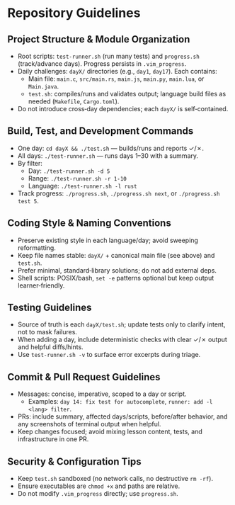 # Repository Guidelines

## Project Structure & Module Organization
- Root scripts: `test-runner.sh` (run many tests) and `progress.sh` (track/advance days). Progress persists in `.vim_progress`.
- Daily challenges: `dayX/` directories (e.g., `day1`, `day17`). Each contains:
  - Main file: `main.c`, `src/main.rs`, `main.js`, `main.py`, `main.lua`, or `Main.java`.
  - `test.sh`: compiles/runs and validates output; language build files as needed (`Makefile`, `Cargo.toml`).
- Do not introduce cross‑day dependencies; each `dayX/` is self‑contained.

## Build, Test, and Development Commands
- One day: `cd dayX && ./test.sh` — builds/runs and reports ✓/✗.
- All days: `./test-runner.sh` — runs days 1–30 with a summary.
- By filter:
  - Day: `./test-runner.sh -d 5`
  - Range: `./test-runner.sh -r 1-10`
  - Language: `./test-runner.sh -l rust`
- Track progress: `./progress.sh`, `./progress.sh next`, or `./progress.sh test 5`.

## Coding Style & Naming Conventions
- Preserve existing style in each language/day; avoid sweeping reformatting.
- Keep file names stable: `dayX/` + canonical main file (see above) and `test.sh`.
- Prefer minimal, standard‑library solutions; do not add external deps.
- Shell scripts: POSIX/bash, `set -e` patterns optional but keep output learner‑friendly.

## Testing Guidelines
- Source of truth is each `dayX/test.sh`; update tests only to clarify intent, not to mask failures.
- When adding a day, include deterministic checks with clear ✓/✗ output and helpful diffs/hints.
- Use `test-runner.sh -v` to surface error excerpts during triage.

## Commit & Pull Request Guidelines
- Messages: concise, imperative, scoped to a day or script.
  - Examples: `day 14: fix test for autocomplete`, `runner: add -l <lang> filter`.
- PRs: include summary, affected days/scripts, before/after behavior, and any screenshots of terminal output when helpful.
- Keep changes focused; avoid mixing lesson content, tests, and infrastructure in one PR.

## Security & Configuration Tips
- Keep `test.sh` sandboxed (no network calls, no destructive `rm -rf`).
- Ensure executables are `chmod +x` and paths are relative.
- Do not modify `.vim_progress` directly; use `progress.sh`.


